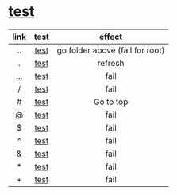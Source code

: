# [test](subfolder/)

| link  |    test     |             effect              |
| :---: | :---------: | :-----------------------------: |
|  ..   | [test](..)  | go folder above (fail for root) |
|   .   |  [test](.)  |             refresh             |
|  ...  | [test](...) |              fail               |
|   /   |  [test](/)  |              fail               |
|  \#   |  [test](#)  |            Go to top            |
|   @   |  [test](@)  |              fail               |
|   $   |  [test]($)  |              fail               |
|   ^   |  [test](^)  |              fail               |
|   &   |  [test](&)  |              fail               |
|  \*   |  [test](*)  |              fail               |
|  \+   |  [test](+)  |              fail               |